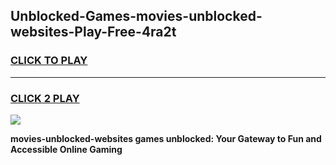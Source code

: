 
## Unblocked-Games-movies-unblocked-websites-Play-Free-4ra2t
<h3>
<a href="https://premium76.site?title=movies-unblocked-websites&ref=12A">CLICK TO PLAY</a></h3>
<hr>

<h3>
<a href="https://premium76.site?title=movies-unblocked-websites&ref=12A">CLICK 2 PLAY</a>
  
</h3>

<a href="https://premium76.site?title=movies-unblocked-websites&ref=12A"><img src="https://clearcache.store/games.png"></a>


**movies-unblocked-websites games unblocked: Your Gateway to Fun and Accessible Online Gaming**
